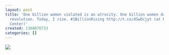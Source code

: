 ```yaml
---
layout: post
title: 'One billion women violated is an atrocity. One billion women dancing is a
  revolution. Today, I rise. #1BillionRising http://t.co/dSwDcjyt (at Richard J. Daley
  Center)'
created: 1360876733
categories: []
---
```

<img src="http://25.media.tumblr.com/a2678eacdb7a89c07ccb9580700878aa/tumblr_mi8b7hrVCo1rsr8w3o1_500.jpg"/><br/><br/>
